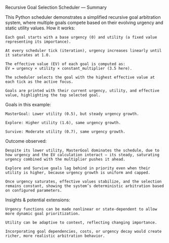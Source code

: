 Recursive Goal Selection Scheduler — Summary

This Python scheduler demonstrates a simplified recursive goal arbitration system, where multiple goals compete based on their evolving urgency and static utility values.
How it works:

    Each goal starts with a base urgency (0) and utility (a fixed value representing its importance).

    At every scheduler tick (iteration), urgency increases linearly until it saturates at 1.0.

    The effective value (EV) of each goal is computed as:
    EV = urgency × utility × constant_multiplier (3.5 here).

    The scheduler selects the goal with the highest effective value at each tick as the active focus.

    Goals are printed with their current urgency, utility, and effective value, highlighting the top selected goal.

Goals in this example:

    MasterGoal: Lower utility (0.5), but steady urgency growth.

    Explore: Higher utility (1.6), same urgency growth.

    Survive: Moderate utility (0.7), same urgency growth.

Outcome observed:

    Despite its lower utility, MasterGoal dominates the schedule, due to how urgency and the EV calculation interact — its steady, saturating urgency combined with the multiplier pushes it ahead.

    Explore and Survive goals lag behind in priority even when their utility is higher, because urgency growth is uniform and capped.

    Once urgency saturates, effective values stabilize, and the selection remains constant, showing the system’s deterministic arbitration based on configured parameters.

Insights & potential extensions:

    Urgency functions can be made nonlinear or state-dependent to allow more dynamic goal prioritization.

    Utility can be adaptive to context, reflecting changing importance.

    Incorporating goal dependencies, costs, or urgency decay would create richer, more realistic arbitration behavior.